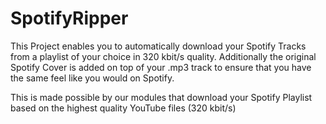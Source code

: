 # SpotifyRipper

This Project enables you to automatically download your Spotify Tracks from a playlist of your choice in 320 kbit/s quality.
Additionally the original Spotify Cover is added on top of your .mp3 track to ensure that you have the same feel like you would on Spotify.

This is made possible by our modules that download your Spotify Playlist based on the highest quality YouTube files (320 kbit/s)
